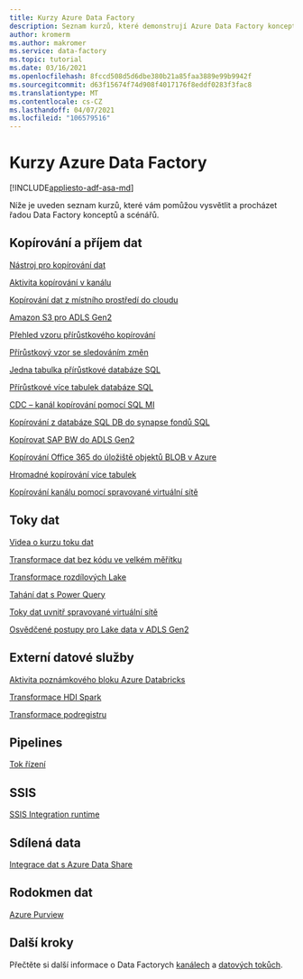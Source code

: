 ```yaml
---
title: Kurzy Azure Data Factory
description: Seznam kurzů, které demonstrují Azure Data Factory koncepty
author: kromerm
ms.author: makromer
ms.service: data-factory
ms.topic: tutorial
ms.date: 03/16/2021
ms.openlocfilehash: 8fccd508d5d6dbe380b21a85faa3889e99b9942f
ms.sourcegitcommit: d63f15674f74d908f4017176f8eddf0283f3fac8
ms.translationtype: MT
ms.contentlocale: cs-CZ
ms.lasthandoff: 04/07/2021
ms.locfileid: "106579516"
---
```

# <a name="azure-data-factory-tutorials"></a>Kurzy Azure Data Factory

[!INCLUDE[appliesto-adf-asa-md](includes/appliesto-adf-asa-md.md)]

Níže je uveden seznam kurzů, které vám pomůžou vysvětlit a procházet řadou Data Factory konceptů a scénářů.

## <a name="copy-and-ingest-data"></a>Kopírování a příjem dat

[Nástroj pro kopírování dat](tutorial-copy-data-tool.md)

[Aktivita kopírování v kanálu](tutorial-copy-data-portal.md)

[Kopírování dat z místního prostředí do cloudu](tutorial-hybrid-copy-data-tool.md)

[Amazon S3 pro ADLS Gen2](load-azure-data-lake-storage-gen2.md)

[Přehled vzoru přírůstkového kopírování](tutorial-incremental-copy-overview.md)

[Přírůstkový vzor se sledováním změn](tutorial-incremental-copy-change-tracking-feature-portal.md)

[Jedna tabulka přírůstkové databáze SQL](tutorial-incremental-copy-portal.md)

[Přírůstkové více tabulek databáze SQL](tutorial-incremental-copy-multiple-tables-portal.md)

[CDC – kanál kopírování pomocí SQL MI](tutorial-incremental-copy-change-data-capture-feature-portal.md)

[Kopírování z databáze SQL DB do synapse fondů SQL](load-azure-sql-data-warehouse.md)

[Kopírovat SAP BW do ADLS Gen2](load-sap-bw-data.md)

[Kopírování Office 365 do úložiště objektů BLOB v Azure](load-office-365-data.md)

[Hromadné kopírování více tabulek](tutorial-bulk-copy-portal.md)

[Kopírování kanálu pomocí spravované virtuální sítě](tutorial-copy-data-portal-private.md)

## <a name="data-flows"></a>Toky dat

[Videa o kurzu toku dat](data-flow-tutorials.md)

[Transformace dat bez kódu ve velkém měřítku](tutorial-data-flow.md)

[Transformace rozdílových Lake](tutorial-data-flow-delta-lake.md)

[Tahání dat s Power Query](wrangling-tutorial.md)

[Toky dat uvnitř spravované virtuální sítě](tutorial-data-flow-private.md)

[Osvědčené postupy pro Lake data v ADLS Gen2](tutorial-data-flow-write-to-lake.md)

## <a name="external-data-services"></a>Externí datové služby

[Aktivita poznámkového bloku Azure Databricks](transform-data-using-databricks-notebook.md)

[Transformace HDI Spark](tutorial-transform-data-spark-portal.md)

[Transformace podregistru](tutorial-transform-data-hive-virtual-network-portal.md)

## <a name="pipelines"></a>Pipelines

[Tok řízení](tutorial-control-flow-portal.md)

## <a name="ssis"></a>SSIS

[SSIS Integration runtime](tutorial-deploy-ssis-packages-azure.md)

## <a name="data-share"></a>Sdílená data

[Integrace dat s Azure Data Share](lab-data-flow-data-share.md)

## <a name="data-lineage"></a>Rodokmen dat

[Azure Purview](turorial-push-lineage-to-purview.md)

## <a name="next-steps"></a>Další kroky
Přečtěte si další informace o Data Factorych [kanálech](concepts-pipelines-activities.md) a [datových tokůch](concepts-data-flow-overview.md).
